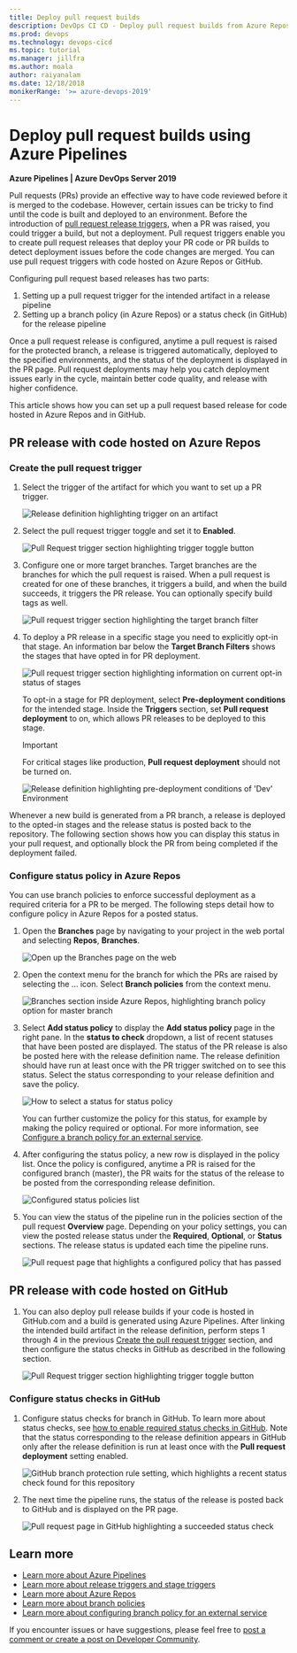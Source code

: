 ```yaml
---
title: Deploy pull request builds
description: DevOps CI CD - Deploy pull request builds from Azure Repos and GitHub
ms.prod: devops
ms.technology: devops-cicd
ms.topic: tutorial
ms.manager: jillfra
ms.author: moala
author: raiyanalam
ms.date: 12/18/2018
monikerRange: '>= azure-devops-2019'
---
```


# Deploy pull request builds using Azure Pipelines

**Azure Pipelines | Azure DevOps Server 2019**

Pull requests (PRs) provide an effective way to have code reviewed before it is merged to the codebase. However, certain issues can be tricky to find until the code is built and deployed to an environment. Before the introduction of [pull request release triggers](/azure/devops/release-notes/2018/aug-21-vsts#perform-additional-testing-using-a-pull-request-release-trigger), when a PR was raised, you could trigger a build, but not a deployment. Pull request triggers enable you to create pull request releases that deploy your PR code or PR builds to detect deployment issues before the code changes are merged. You can use pull request triggers with code hosted on Azure Repos or GitHub.

Configuring pull request based releases has two parts:

1. Setting up a pull request trigger for the intended artifact in a release pipeline
2. Setting up a branch policy (in Azure Repos) or a status check (in GitHub) for the release pipeline

Once a pull request release is configured, anytime a pull request is raised for the protected branch, a release is triggered automatically, deployed to the specified environments, and the status of the deployment is displayed in the PR page. Pull request deployments may help you catch deployment issues early in the cycle, maintain better code quality, and release with higher confidence.

This article shows how you can set up a pull request based release for code hosted in Azure Repos and in GitHub.

## PR release with code hosted on Azure Repos

### Create the pull request trigger

1. Select the trigger of the artifact for which you want to set up a PR trigger.

   ![Release definition highlighting trigger on an artifact](_img/deploy-pull-request-builds/artifact-pr-trigger.png)

2. Select the pull request trigger toggle and set it to **Enabled**.

   ![Pull Request trigger section highlighting trigger toggle button](_img/deploy-pull-request-builds/pull-request-trigger-enabled.png)

3. Configure one or more target branches. Target branches are the branches for which the pull request is raised. When a pull request is created for one of these branches, it triggers a build, and when the build succeeds, it triggers the PR release. You can optionally specify build tags as well.

   ![Pull request trigger section highlighting the target branch filter](_img/deploy-pull-request-builds/pull-request-trigger-target-branch.png)

4. To deploy a PR release in a specific stage you need to explicitly opt-in that stage. An information bar below the **Target Branch Filters** shows the stages that have opted in for PR deployment.

   ![Pull request trigger section highlighting information on current opt-in status of stages](_img/deploy-pull-request-builds/pull-request-trigger-stage.png)

   To opt-in a stage for PR deployment, select **Pre-deployment conditions** for the intended stage. Inside the **Triggers** section, set **Pull request deployment** to on, which allows PR releases to be deployed to this stage. 

   >[!IMPORTANT]
   > For critical stages like production, **Pull request deployment** should not be turned on.

   ![Release definition highlighting pre-deployment conditions of 'Dev' Environment](_img/deploy-pull-request-builds/deploy-to-dev-stage.png)

Whenever a new build is generated from a PR branch, a release is deployed to the opted-in stages and the release status is posted back to the repository. The following section shows how you can display this status in your pull request, and optionally block the PR from being completed if the deployment failed.

### Configure status policy in Azure Repos

You can use branch policies to enforce successful deployment as a required criteria for a PR to be merged. The following steps detail how to configure policy in Azure Repos for a posted status.

1. Open the **Branches** page by navigating to your project in the web portal and selecting **Repos**, **Branches**.

   ![Open up the Branches page on the web](../../repos/git/_img/branches/branches_nav-new-nav.png)

2. Open the context menu for the branch for which the PRs are raised by selecting the ... icon. Select **Branch policies** from the context menu.

   ![Branches section inside Azure Repos, highlighting branch policy option for master branch](_img/deploy-pull-request-builds/branch-policies-menu.png)

3. Select **Add status policy** to display the **Add status policy** page in the right pane. In the **status to check** dropdown, a list of recent statuses that have been posted are displayed. The status of the PR release is also be posted here with the release definition name. The release definition should have run at least once with the PR trigger switched on to see this status. Select the status corresponding to your release definition and save the policy.

   ![How to select a status for status policy](_img/deploy-pull-request-builds/add-status-policy.png)

   You can further customize the policy for this status, for example by making the policy required or optional. For more information, see [Configure a branch policy for an external service](../../repos/git/pr-status-policy.md).

4. After configuring the status policy, a new row is displayed in the policy list. Once the policy is configured, anytime a PR is raised for the configured branch (master), the PR waits for the status of the release to be posted from the corresponding release definition.

   ![Configured status policies list](_img/deploy-pull-request-builds/status-policies.png)

5. You can view the status of the pipeline run in the policies section of the pull request **Overview** page. Depending on your policy settings, you can view the posted release status under the **Required**, **Optional**, or **Status** sections. The release status is updated each time the pipeline runs.

   ![Pull request page that highlights a configured policy that has passed](_img/deploy-pull-request-builds/pull-request-policy-status.png)

## PR release with code hosted on GitHub

1. You can also deploy pull release builds if your code is hosted in GitHub.com and a build is generated using Azure Pipelines. After linking the intended build artifact in the release definition, perform steps 1 through 4 in the previous [Create the pull request trigger](#create-the-pull-request-trigger) section, and then configure the status checks in GitHub as described in the following section.

   ![Pull Request trigger section highlighting trigger toggle button](_img/deploy-pull-request-builds/artifact-pr-trigger-github.png)

### Configure status checks in GitHub

1. Configure status checks for branch in GitHub. To learn more about status checks, see [how to enable required status checks in GitHub](https://help.github.com/articles/enabling-required-status-checks/). Note that the status corresponding to the release definition appears in GitHub only after the release definition is run at least once with the **Pull request deployment** setting enabled.

   ![GitHub branch protection rule setting, which highlights a recent status check found for this repository](_img/deploy-pull-request-builds/github-branch-protection-rule.png)

2. The next time the pipeline runs, the status of the release is posted back to GitHub and is displayed on the PR page.

   ![Pull request page in GitHub highlighting a succeeded status check](_img/deploy-pull-request-builds/github-pr-status-check.png)

## Learn more

- [Learn more about Azure Pipelines](../index.yml)
- [Learn more about release triggers and stage triggers](triggers.md)
- [Learn more about Azure Repos](../../repos/git/index.md)
- [Learn more about branch policies](../../repos/git/branch-policies-overview.md)
- [Learn more about configuring branch policy for an external service](../../repos/git/pr-status-policy.md)

If you encounter issues or have suggestions, please feel free to [post a comment or create a post on Developer Community](https://developercommunity.visualstudio.com/spaces/21/index.html).
